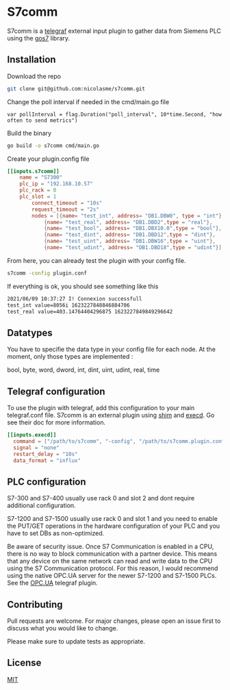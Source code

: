# S7comm

S7comm is a [telegraf](https://github.com/influxdata/telegraf) external input plugin to gather data from Siemens PLC using the [gos7](https://github.com/robinson/gos7) library.

## Installation

Download the repo

```bash
git clone git@github.com:nicolasme/s7comm.git
```

Change the poll interval if needed in the cmd/main.go file

```golang
var pollInterval = flag.Duration("poll_interval", 10*time.Second, "how often to send metrics")
```

Build the binary

```bash
go build -o s7comm cmd/main.go
```

Create your plugin.config file

```toml
[[inputs.s7comm]]
	name = "S7300"
	plc_ip = "192.168.10.57"
	plc_rack = 0
	plc_slot = 1
    	connect_timeout = "10s"
    	request_timeout = "2s"
    	nodes = [{name= "test_int", address= "DB1.DBW0", type = "int"},
        	{name= "test_real", address= "DB1.DBD2",type = "real"},
        	{name= "test_bool", address= "DB1.DBX10.0",type = "bool"},
        	{name= "test_dint", address= "DB1.DBD12",type = "dint"},
        	{name= "test_uint", address= "DB1.DBW16",type = "uint"},
        	{name= "test_udint", address= "DB1.DBD18",type = "udint"}]
```

From here, you can already test the plugin with your config file.

```bash
s7comm -config plugin.conf
```

If everything is ok, you should see something like this

```bash
2021/06/09 10:37:27 I! Connexion successfull
test_int value=8056i 1623227848846884706
test_real value=403.14764404296875 1623227849849296642
```

## Datatypes

You have to specifie the data type in your config file for each node. At the moment, only those types are implemented :

bool, byte, word, dword, int, dint, uint, udint, real, time

## Telegraf configuration

To use the plugin with telegraf, add this configuration to your main telegraf.conf file. S7comm is an external plugin using [shim](https://github.com/influxdata/telegraf/blob/master/plugins/common/shim/README.md) and [execd](https://github.com/influxdata/telegraf/tree/master/plugins/inputs/execd). Go see their doc for more information.

```toml
[[inputs.execd]]
  command = ["/path/to/s7comm", "-config", "/path/to/s7comm.plugin.conf"]
  signal = "none"
  restart_delay = "10s"
  data_format = "influx"
```

## PLC configuration

S7-300 and S7-400 usually use rack 0 and slot 2 and dont require additional configuration.

S7-1200 and S7-1500 usually use rack 0 and slot 1 and you need to enable the PUT/GET operations in the hardware configuration of your PLC and you have to set DBs as non-optimized.

Be aware of security issue. Once S7 Communication is enabled in a CPU, there is no way to block communication with a partner device. This means that any device on the same network can read and write data to the CPU using the S7 Communication protocol. For this reason, I would recommend using the native OPC.UA server for the newer S7-1200 and S7-1500 PLCs. See the [OPC.UA](https://github.com/influxdata/telegraf/tree/master/plugins/inputs/opcua) telegraf plugin.

## Contributing

Pull requests are welcome. For major changes, please open an issue first to discuss what you would like to change.

Please make sure to update tests as appropriate.

## License

[MIT](https://choosealicense.com/licenses/mit/)
